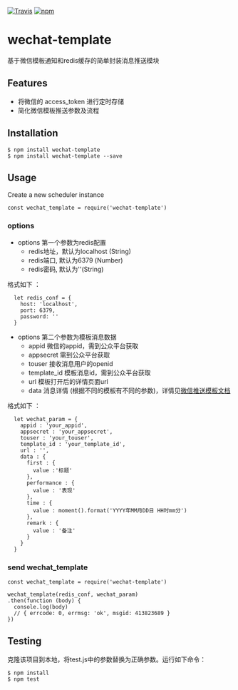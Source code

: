 [![Travis](https://img.shields.io/travis/rust-lang/rust.svg)]()
[![npm](https://img.shields.io/npm/v/npm.svg)](https://www.npmjs.com/package/wechat-template)
# wechat-template
基于微信模板通知和redis缓存的简单封装消息推送模块

## Features

- 将微信的 access_token 进行定时存储
- 简化微信模板推送参数及流程

## Installation

```
$ npm install wechat-template
$ npm install wechat-template --save
```

## Usage

Create a new scheduler instance
```
const wechat_template = require('wechat-template')
```
### options 

- options 第一个参数为redis配置
    - redis地址，默认为localhost (String)
    - redis端口, 默认为6379 (Number)
    - redis密码, 默认为''(String)

格式如下 ：
```
  let redis_conf = {
    host: 'localhost', 
    port: 6379, 
    password: ''
  }
```

- options 第二个参数为模板消息数据  
    - appid 微信的appid，需到公众平台获取
    - appsecret 需到公众平台获取
    - touser 接收消息用户的openid
    - template_id 模板消息id，需到公众平台获取
    - url 模板打开后的详情页面url
    - data 消息详情 (根据不同的模板有不同的参数)，详情见[微信推送模板文档](https://mp.weixin.qq.com/wiki/17/304c1885ea66dbedf7dc170d84999a9d.html)  

格式如下 ：
```
  let wechat_param = {
    appid : 'your_appid', 
    appsecret : 'your_appsecret',
    touser : 'your_touser',
    template_id : 'your_template_id',
    url : '',
    data : {
      first : {
        value :'标题'
      },
      performance : {
        value : '表现'
      },
      time : {
        value : moment().format('YYYY年MM月DD日 HH时mm分')
      },
      remark : {
        value : '备注'
      }
    }
  }
```

### send wechat_template

```
const wechat_template = require('wechat-template')

wechat_template(redis_conf, wechat_param)
.then(function (body) {
  console.log(body)
  // { errcode: 0, errmsg: 'ok', msgid: 413823689 }
}) 
```

## Testing

克隆该项目到本地，将test.js中的参数替换为正确参数。运行如下命令：

```
$ npm install
$ npm test
```









